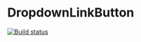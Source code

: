 DropdownLinkButton
==================
[![Build status](https://ci.appveyor.com/api/projects/status/lt6wnqh32k68n21f)](https://ci.appveyor.com/project/onlyutkarsh/dropdownlinkbutton)
